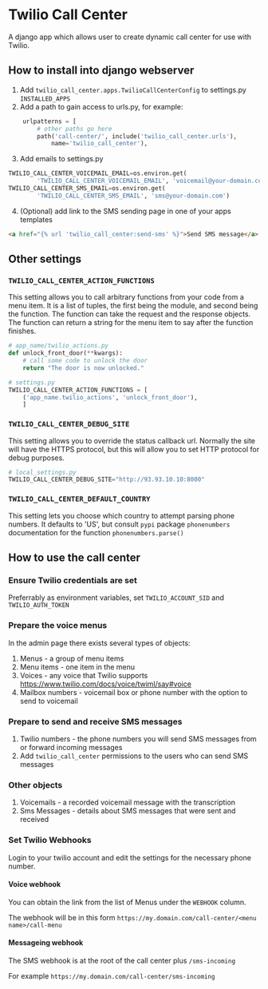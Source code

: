 # Twilio Call Center
A django app which allows user to create dynamic call center for use with Twilio.

## How to install into django webserver
1. Add `twilio_call_center.apps.TwilioCallCenterConfig` to settings.py `INSTALLED_APPS`
2. Add a path to gain access to urls.py, for example:
```python
    urlpatterns = [
        # other paths go here
        path('call-center/', include('twilio_call_center.urls'),
            name='twilio_call_center'),
```
3. Add emails to settings.py
```python
TWILIO_CALL_CENTER_VOICEMAIL_EMAIL=os.environ.get(
        'TWILIO_CALL_CENTER_VOICEMAIL_EMAIL', 'voicemail@your-domain.com')
TWILIO_CALL_CENTER_SMS_EMAIL=os.environ.get(
        'TWILIO_CALL_CENTER_SMS_EMAIL', 'sms@your-domain.com')
```
4. (Optional) add link to the SMS sending page in one of your apps templates
```html
<a href="{% url 'twilio_call_center:send-sms' %}">Send SMS message</a>
```

## Other settings
### `TWILIO_CALL_CENTER_ACTION_FUNCTIONS`
This setting allows you to call arbitrary functions from your code from a menu
item. It is a list of tuples, the first being the module, and second being the
function. The function can take the request and the response objects. The
function can return a string for the menu item to say after the function
finishes.
```python
# app_name/twilio_actions.py
def unlock_front_door(**kwargs):
    # call some code to unlock the door
    return "The door is now unlocked."

# settings.py
TWILIO_CALL_CENTER_ACTION_FUNCTIONS = [
    ('app_name.twilio_actions', 'unlock_front_door'),
    ]
```

### `TWILIO_CALL_CENTER_DEBUG_SITE`
This setting allows you to override the status callback url. Normally the site
will have the HTTPS protocol, but this will allow you to set HTTP protocol for
debug purposes.
```python
# local_settings.py
TWILIO_CALL_CENTER_DEBUG_SITE="http://93.93.10.10:8000"
```

### `TWILIO_CALL_CENTER_DEFAULT_COUNTRY`
This setting lets you choose which country to attempt parsing phone numbers.
It defaults to 'US', but consult `pypi` package `phonenumbers` documentation
for the function `phonenumbers.parse()`

## How to use the call center
### Ensure Twilio credentials are set
Preferrably as environment variables, set `TWILIO_ACCOUNT_SID` and `TWILIO_AUTH_TOKEN`

### Prepare the voice menus
In the admin page there exists several types of objects:
1. Menus - a group of menu items
2. Menu items - one item in the menu
3. Voices - any voice that Twilio supports https://www.twilio.com/docs/voice/twiml/say#voice
4. Mailbox numbers - voicemail box or phone number with the option to send to voicemail

### Prepare to send and receive SMS messages
1. Twilio numbers - the phone numbers you will send SMS messages from or
forward incoming messages
2. Add `twilio_call_center` permissions to the users who can send SMS messages

### Other objects
1. Voicemails - a recorded voicemail message with the transcription
2. Sms Messages - details about SMS messages that were sent and received

### Set Twilio Webhooks
Login to your twilio account and edit the settings for the necessary phone number.
#### Voice webhook
You can obtain the link from the list of Menus under the `WEBHOOK` column.

The webhook will be in this form
`https://my.domain.com/call-center/<menu name>/call-menu`
#### Messageing webhook
The SMS webhook is at the root of the call center plus `/sms-incoming`

For example `https://my.domain.com/call-center/sms-incoming`

